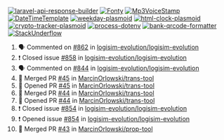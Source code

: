[![laravel-api-response-builder](https://github-readme-stats.vercel.app/api/pin/?username=MarcinOrlowski&repo=laravel-api-response-builder&theme=default&hide_border=true&title_color=87c9c3&text_color=62696d&icon_color=636a6d&bg_color=30393e)](https://github.com/MarcinOrlowski/laravel-api-response-builder)
[![Fonty](https://github-readme-stats.vercel.app/api/pin/?username=MarcinOrlowski&repo=Fonty&theme=default&hide_border=true&title_color=87c9c3&text_color=62696d&icon_color=636a6d&bg_color=30393e)](https://github.com/MarcinOrlowski/Fonty)
[![Mp3VoiceStamp](https://github-readme-stats.vercel.app/api/pin/?username=MarcinOrlowski&repo=Mp3VoiceStamp&theme=default&hide_border=true&title_color=87c9c3&text_color=62696d&icon_color=636a6d&bg_color=30393e)](https://github.com/MarcinOrlowski/Mp3VoiceStamp)
[![DateTimeTemplate](https://github-readme-stats.vercel.app/api/pin/?username=MarcinOrlowski&repo=DateTimeTemplate&theme=default&hide_border=true&title_color=87c9c3&text_color=62696d&icon_color=636a6d&bg_color=30393e)](https://github.com/MarcinOrlowski/DateTimeTemplate)
[![weekday-plasmoid](https://github-readme-stats.vercel.app/api/pin/?username=MarcinOrlowski&repo=weekday-plasmoid&theme=default&hide_border=true&title_color=87c9c3&text_color=62696d&icon_color=636a6d&bg_color=30393e)](https://github.com/MarcinOrlowski/weekday-plasmoid)
[![html-clock-plasmoid](https://github-readme-stats.vercel.app/api/pin/?username=MarcinOrlowski&repo=html-clock-plasmoid&theme=default&hide_border=true&title_color=87c9c3&text_color=62696d&icon_color=636a6d&bg_color=30393e)](https://github.com/MarcinOrlowski/html-clock-plasmoid)
[![crypto-tracker-plasmoid](https://github-readme-stats.vercel.app/api/pin/?username=MarcinOrlowski&repo=crypto-tracker-plasmoid&theme=default&hide_border=true&title_color=87c9c3&text_color=62696d&icon_color=636a6d&bg_color=30393e)](https://github.com/MarcinOrlowski/crypto-tracker-plasmoid)
[![process-dotenv](https://github-readme-stats.vercel.app/api/pin/?username=MarcinOrlowski&repo=process-dotenv&theme=default&hide_border=true&title_color=87c9c3&text_color=62696d&icon_color=636a6d&bg_color=30393e)](https://github.com/MarcinOrlowski/process-dotenv)
[![bank-qrcode-formatter](https://github-readme-stats.vercel.app/api/pin/?username=MarcinOrlowski&repo=bank-qrcode-formatter&theme=default&hide_border=true&title_color=87c9c3&text_color=62696d&icon_color=636a6d&bg_color=30393e)](https://github.com/MarcinOrlowski/bank-qrcode-formatter)
[![StackUnderflow](https://github-readme-stats.vercel.app/api/pin/?username=MarcinOrlowski&repo=StackUnderflow&theme=default&hide_border=true&title_color=87c9c3&text_color=62696d&icon_color=636a6d&bg_color=30393e)](https://github.com/MarcinOrlowski/StackUnderflow)

<!--START_SECTION:activity-->
1. 🗣 Commented on [#862](https://github.com/logisim-evolution/logisim-evolution/issues/862) in [logisim-evolution/logisim-evolution](https://github.com/logisim-evolution/logisim-evolution)
2. ❗️ Closed issue [#858](https://github.com/logisim-evolution/logisim-evolution/issues/858) in [logisim-evolution/logisim-evolution](https://github.com/logisim-evolution/logisim-evolution)
3. 🗣 Commented on [#844](https://github.com/logisim-evolution/logisim-evolution/issues/844) in [logisim-evolution/logisim-evolution](https://github.com/logisim-evolution/logisim-evolution)
4. 🎉 Merged PR [#45](https://github.com/MarcinOrlowski/trans-tool/pull/45) in [MarcinOrlowski/trans-tool](https://github.com/MarcinOrlowski/trans-tool)
5. 💪 Opened PR [#45](https://github.com/MarcinOrlowski/trans-tool/pull/45) in [MarcinOrlowski/trans-tool](https://github.com/MarcinOrlowski/trans-tool)
6. 🎉 Merged PR [#44](https://github.com/MarcinOrlowski/trans-tool/pull/44) in [MarcinOrlowski/trans-tool](https://github.com/MarcinOrlowski/trans-tool)
7. 💪 Opened PR [#44](https://github.com/MarcinOrlowski/trans-tool/pull/44) in [MarcinOrlowski/trans-tool](https://github.com/MarcinOrlowski/trans-tool)
8. ❗️ Closed issue [#854](https://github.com/logisim-evolution/logisim-evolution/issues/854) in [logisim-evolution/logisim-evolution](https://github.com/logisim-evolution/logisim-evolution)
9. ❗️ Opened issue [#854](https://github.com/logisim-evolution/logisim-evolution/issues/854) in [logisim-evolution/logisim-evolution](https://github.com/logisim-evolution/logisim-evolution)
10. 🎉 Merged PR [#43](https://github.com/MarcinOrlowski/prop-tool/pull/43) in [MarcinOrlowski/prop-tool](https://github.com/MarcinOrlowski/prop-tool)
<!--END_SECTION:activity-->
